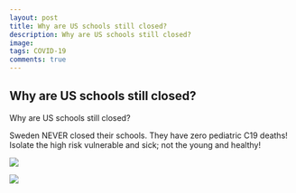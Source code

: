 ```yaml
---
layout: post
title: Why are US schools still closed?
description: Why are US schools still closed?
image: 
tags: COVID-19
comments: true
---
```


Why are US schools still closed? 
--------------------------------

Why are US schools still closed?

Sweden NEVER closed their schools. They have zero pediatric C19 deaths!
Isolate the high risk vulnerable and sick; not the young and healthy!

![](https://lh5.googleusercontent.com/h4J7x2aukR13RMMhv9H6dW_5VN2-VAexHjlLdu1NSUBmJEqJ5BeNDQV7wouvMLA34i4bKRUSi_ueTCHxWIfUGK5pW0EhtgcSzVw8h-UiWt4gfosReCk=w1280)

![](https://lh3.googleusercontent.com/OIpJcMh2i5D_B20MpJ5XtfdjhNsmnnISTQX6Bn178XmYqX9k7p85R1XFVQ3yz_ewWAFHGtR6MHbdy9QnrBFKWcIYgMCc7pTrXho98To7b4gOSXxu0m0=w1280)
